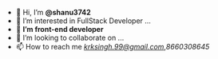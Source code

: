 - 👋 Hi, I’m **@shanu3742**
- 👀 I’m interested in FullStack Developer ...
- 🌱 **I’m  front-end developer**
- 💞️ I’m looking to collaborate on ...
- 📫 How to reach me *krksingh.99@gmail.com*,*8660308645*

<!---
shanu3742/upgradeShope is a ✨ special ✨ repository because its `README.md` (this file) appears on your GitHub profile.
You can click the Preview link to take a look at your changes.
--->
